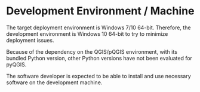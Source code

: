 # Development Environment / Machine

The target deployment environment is Windows 7/10 64-bit.
Therefore, the development environment is Windows 10 64-bit to try to minimize deployment issues.

Because of the dependency on the QGIS/pQGIS environment, with its bundled Python version,
other Python versions have not been evaluated for pyQGIS.

The software developer is expected to be able to install and use necessary software on the development machine.
